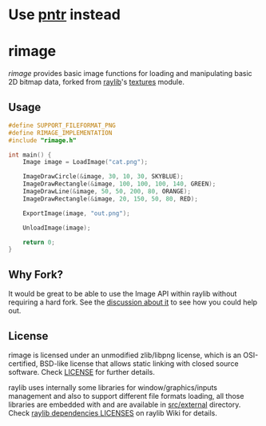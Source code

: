 # Use [pntr](https://github.com/robloach/pntr) instead

# rimage

*rimage* provides basic image functions for loading and manipulating basic 2D bitmap data, forked from [raylib](https://github.com/raysan5/raylib)'s [textures](https://github.com/raysan5/raylib/blob/master/src/rtextures.c) module.

## Usage

``` c
#define SUPPORT_FILEFORMAT_PNG
#define RIMAGE_IMPLEMENTATION
#include "rimage.h"

int main() {
    Image image = LoadImage("cat.png");

    ImageDrawCircle(&image, 30, 10, 30, SKYBLUE);
    ImageDrawRectangle(&image, 100, 100, 100, 140, GREEN);
    ImageDrawLine(&image, 50, 50, 200, 80, ORANGE);
    ImageDrawRectangle(&image, 20, 150, 50, 80, RED);

    ExportImage(image, "out.png");

    UnloadImage(image);

    return 0;
}
```

## Why Fork?

It would be great to be able to use the Image API within raylib without requiring a hard fork. See the [discussion about it](https://github.com/raysan5/raylib/discussions/2865) to see how you could help out.

## License

rimage is licensed under an unmodified zlib/libpng license, which is an OSI-certified, BSD-like license that allows static linking with closed source software. Check [LICENSE](LICENSE) for further details.

raylib uses internally some libraries for window/graphics/inputs management and also to support different file formats loading, all those libraries are embedded with and are available in [src/external](https://github.com/raysan5/raylib/tree/master/src/external) directory. Check [raylib dependencies LICENSES](https://github.com/raysan5/raylib/wiki/raylib-dependencies) on raylib Wiki for details.
